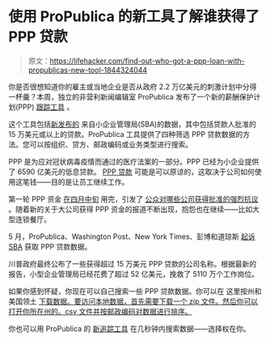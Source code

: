 # 使用 ProPublica 的新工具了解谁获得了 PPP 贷款

> 原文：<https://lifehacker.com/find-out-who-got-a-ppp-loan-with-propublicas-new-tool-1844324044>

你是否很想知道你的雇主或当地企业是否从政府 2.2 万亿美元的刺激计划中分得一杯羹？本周，独立的非营利新闻编辑室 ProPublica 发布了一个新的薪酬保护计划(PPP) [跟踪工具](https://projects.propublica.org/coronavirus/bailouts/) 。



这个工具包括[新发布的](https://sba.app.box.com/s/tvb0v5i57oa8gc6b5dcm9cyw7y2ms6pp) 来自小企业管理局(SBA)的数据，其中包括贷款人批准的 15 万美元或以上的贷款。ProPublica 工具提供了四种筛选 PPP 贷款数据的方法。您可以按组织、贷方、邮政编码或业务类型进行搜索。

PPP 是为应对冠状病毒疫情而通过的医疗法案的一部分。PPP 已经为小企业提供了 6590 亿美元的低息贷款。 [PPP 贷款](https://www.sba.gov/funding-programs/loans/coronavirus-relief-options/paycheck-protection-program) 可能是可以原谅的，这取决于公司如何使用这笔钱——目的是让员工继续工作。

第一轮 PPP 资金 [在四月中旬](https://www.sba.gov/about-sba/sba-newsroom/press-releases-media-advisories/statement-secretary-mnuchin-and-administrator-carranza-paycheck-protection-program-and-economic) 用完，引发了 [公众对哪些公司获得批准的强烈抗议](https://www.npr.org/sections/coronavirus-live-updates/2020/04/20/838439215/shake-shack-returns-10-million-loan-to-u-s-program-for-small-businesses) 。随着新的关于大公司获得 PPP 资金的报道不断出现，抱怨也在继续——比如大型连锁餐厅。

5 月，ProPublica、Washington Post、New York Times、彭博和道琼斯 [起诉 SBA](https://www.documentcloud.org/documents/6888731-Media-FOIA-Suit-against-SBA.html) 获取 PPP 贷款数据。

川普政府最终公布了一些获得超过 15 万美元 PPP 贷款的公司名称。根据最新的报告，小型企业管理局已经花费了超过 52 亿美元，挽救了 5110 万个工作岗位。

如果你感到怀疑，你现在可以自己搜索一些 PPP 贷款数据。你可以在 这里按州和美国领土 [下载数据。要访问本地数据，首先需要下载一个 zip 文件。然后你可以打开你所在州的。csv 文件并按邮政编码对数据进行排序。](https://sba.app.box.com/s/tvb0v5i57oa8gc6b5dcm9cyw7y2ms6pp)

你也可以用 ProPublica 的 [新追踪工具](https://projects.propublica.org/coronavirus/bailouts/) 在几秒钟内搜索数据——选择权在你。